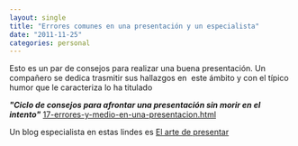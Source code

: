 ```yaml
---
layout: single
title: "Errores comunes en una presentación y un especialista"
date: "2011-11-25"
categories: personal
---
```


Esto es un par de consejos para realizar una buena presentación. Un compañero se dedica trasmitir sus hallazgos en  este ámbito y con el típico humor que le caracteriza lo ha titulado

_**"Ciclo de consejos para afrontar una presentación sin morir en el intento"**_ [17-errores-y-medio-en-una-presentacion.html](https://www.elladodelmal.com/2010/03/17-errores-y-medio-en-una-presentacion.html "17 errores y medio en una presentacion")

Un blog especialista en estas lindes es [El arte de presentar](https://elartedepresentar.com/ "El arte de presentar")
